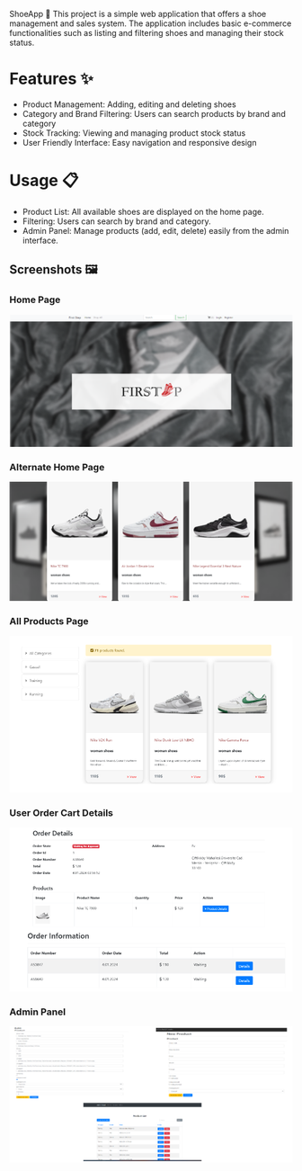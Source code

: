 ShoeApp 👟
This project is a simple web application that offers a shoe management and sales system. The application includes basic e-commerce functionalities such as listing and filtering shoes and managing their stock status.
# Features ✨
  * Product Management: Adding, editing and deleting shoes
  * Category and Brand Filtering: Users can search products by brand and category
  * Stock Tracking: Viewing and managing product stock status
  * User Friendly Interface: Easy navigation and responsive design
# Usage 📋
  * Product List: All available shoes are displayed on the home page.
  * Filtering: Users can search by brand and category.
  * Admin Panel: Manage products (add, edit, delete) easily from the admin interface.
## Screenshots 🖼️

### Home Page  
![Home Page](https://github.com/cinarkahraman/ShoeApp/blob/master/homepage.png?raw=true)

### Alternate Home Page  
![Alternate Home Page](https://github.com/cinarkahraman/ShoeApp/blob/master/homapage2.png?raw=true)

### All Products Page  
![All Products](https://github.com/cinarkahraman/ShoeApp/blob/master/allproducts.png?raw=true)

### User Order Cart Details  
![User Order Cart Details](https://github.com/cinarkahraman/ShoeApp/blob/master/userordercartdetails.png?raw=true)

### Admin Panel  
![Admin Panel](https://github.com/cinarkahraman/ShoeApp/blob/master/adminpanel.png?raw=true)

